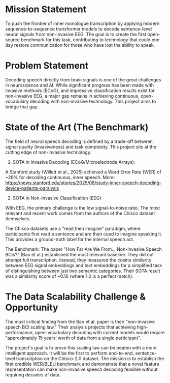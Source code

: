 # Mission Statement

To push the frontier of inner monologue transcription by applying modern sequence-to-sequence transformer models to decode sentence-level neural signals from non-invasive EEG. The goal is to create the first open-source benchmark for this task, contributing to technology that could one day restore communication for those who have lost the ability to speak.

# Problem Statement

Decoding speech directly from brain signals is one of the great challenges in neuroscience and AI. While significant progress has been made with invasive methods (ECoG), and impressive classification results exist for non-invasive EEG, a major gap remains in achieving continuous, open-vocabulary decoding with non-invasive technology. This project aims to bridge that gap.

# State of the Art (The Benchmark)

The field of neural speech decoding is defined by a trade-off between signal quality (invasiveness) and task complexity. This project sits at the cutting edge of non-invasive technology.

1. SOTA in Invasive Decoding (ECoG/Microelectrode Arrays):

A Stanford study (Willett et al., 2025) achieved a Word Error Rate (WER) of ~26% for decoding continuous, inner speech. 
More: https://news.stanford.edu/stories/2025/08/study-inner-speech-decoding-device-patients-paralysis

2. SOTA in Non-Invasive Classification (EEG):

With EEG, the primary challenge is the low signal-to-noise ratio. The most relevant and recent work comes from the authors of the Chisco dataset themselves.

The Chisco datasets use a "read then imagine" paradigm, where participants first read a sentence and are then cued to imagine speaking it. This provides a ground-truth label for the internal speech act.

The Benchmark: The paper "How Far Are We From... Non-Invasive Speech BCIs?" (Bao et al.) established the most relevant baseline. They did not attempt full transcription. Instead, they measured the cosine similarity between EEG signal embeddings and text embeddings for a simplified task of distinguishing between just two semantic categories. Their SOTA result was a similarity score of ~0.16 (where 1.0 is a perfect match).

# The Data Scalability Challenge & Opportunity

The most critical finding from the Bao et al. paper is their "non-invasive speech BCI scaling law." Their analysis projects that achieving high-performance, open-vocabulary decoding with current models would require "approximately 15 years’ worth of data from a single participant".

The project's goal is to prove this scaling law can be beaten with a more intelligent approach. It will be the first to perform end-to-end, sentence-level transcription on the Chisco-2.0 dataset. The mission is to establish the first credible WER/BLEU benchmark and demonstrate that a novel feature representation can make non-invasive speech decoding feasible without requiring decades of data.